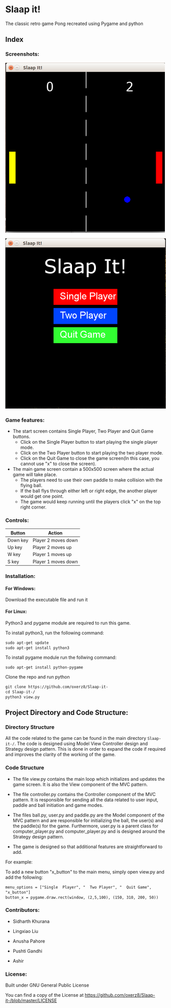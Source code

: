 # Slaap it!
The classic retro game Pong recreated using Pygame and python

## Index

### Screenshots:

![alt text](https://github.com/oxerz8/Slaap-it-/blob/master/Screenshots/Screenshot%20from%202019-03-21%2018-07-04.png)

![alt text](https://github.com/oxerz8/Slaap-it-/blob/master/Screenshots/Screenshot%20from%202019-03-19%2013-23-58.png)

### Game features:
- The start screen contains Single Player, Two Player and Quit Game buttons.
    - Click on the Single Player button to start playing the single player mode.
    - Click on the Two Player button to start playing the two player mode.
    - Click on the Quit Game to close the game screen(In this case, you cannot use "x" to close the screen).
- The main game screen contain a 500x500 screen where the actual game will take place.
    - The players need to use their own paddle to make collision with the flying ball.
    - If the ball flys through either left or right edge, the another player would get one point.
    - The game would keep running until the players click "x" on the top right corner.

### Controls:
|Button|Action|
|------|------|
|Down key|Player 2 moves down|
|Up key|Player 2 moves up|
|W key|Player 1 moves up|
|S key|Player 1 moves down|

### Installation:
#### For Windows:
Download the executable file and run it

#### For Linux:
Python3 and pygame module are required to run this game.

To install python3, run the following command:
```
sudo apt-get update
sudo apt-get install python3
```

To install pygame module run the follwing command:
```
sudo apt-get install python-pygame
```

Clone the repo and run python
```
git clone https://github.com/oxerz8/Slaap-it-
cd Slaap-it-/
python3 view.py
```

## Project Directory and Code Structure:
### Directory Structure
All the code related to the game can be found in the main directory ```Slaap-it-/```. The code is designed using Model View Controller design and Strategy design pattern. This is done in order to expand the code if required and improves the clarity of the working of the game.

### Code Structure

- The file view.py contains the main loop which initializes and updates the game screen. It is also the View component of the MVC pattern.

- The file controller.py contains the Controller component of the MVC pattern. It is responsible for sending all the data related to user input, paddle and ball initiation and game modes.

- The files ball.py, user.py and paddle.py are the Model component of the MVC pattern and are responsible for initializing the ball, the user(s) and the paddle(s) for the game. Furthermore, user.py is a parent class for computer_player.py and computer_player.py and is designed around the Strategy design pattern.

- The game is designed so that additional features are straightforward to add. 

For example: 

To add a new button "x_button" to the main menu, simply open view.py and add the following:
```
menu_options = ["Single  Player", "  Two Player", "  Quit Game", "x_button"]
button_x = pygame.draw.rect(window, (2,5,100), (150, 310, 200, 50))
```

### Contributors:
- Sidharth Khurana

- Lingxiao Liu

- Anusha Pahore

- Pushti Gandhi

- Ashir

### License:

Built under GNU General Public License

You can find a copy of the License at https://github.com/oxerz8/Slaap-it-/blob/master/LICENSE
